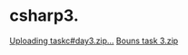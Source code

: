 # csharp3.
[Uploading taskc#day3.zip…]()
[Bouns task 3.zip](https://github.com/user-attachments/files/18625742/Bouns.task.3.zip)
